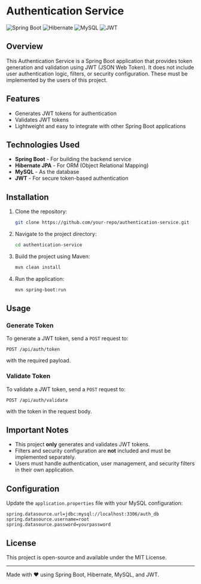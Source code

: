 # Authentication Service

![Spring Boot](https://img.shields.io/badge/Spring%20Boot-6DB33F?style=for-the-badge&logo=spring-boot&logoColor=white)
![Hibernate](https://img.shields.io/badge/Hibernate-59666C?style=for-the-badge&logo=hibernate&logoColor=white)
![MySQL](https://img.shields.io/badge/MySQL-4479A1?style=for-the-badge&logo=mysql&logoColor=white)
![JWT](https://img.shields.io/badge/JWT-000000?style=for-the-badge&logo=json-web-tokens&logoColor=white)

## Overview
This Authentication Service is a Spring Boot application that provides token generation and validation using JWT (JSON Web Token). It does not include user authentication logic, filters, or security configuration. These must be implemented by the users of this project.

## Features
- Generates JWT tokens for authentication
- Validates JWT tokens
- Lightweight and easy to integrate with other Spring Boot applications

## Technologies Used
- **Spring Boot** - For building the backend service
- **Hibernate JPA** - For ORM (Object Relational Mapping)
- **MySQL** - As the database
- **JWT** - For secure token-based authentication

## Installation
1. Clone the repository:
   ```sh
   git clone https://github.com/your-repo/authentication-service.git
   ```
2. Navigate to the project directory:
   ```sh
   cd authentication-service
   ```
3. Build the project using Maven:
   ```sh
   mvn clean install
   ```
4. Run the application:
   ```sh
   mvn spring-boot:run
   ```

## Usage
### Generate Token
To generate a JWT token, send a `POST` request to:
```http
POST /api/auth/token
```
with the required payload.

### Validate Token
To validate a JWT token, send a `POST` request to:
```http
POST /api/auth/validate
```
with the token in the request body.

## Important Notes
- This project **only** generates and validates JWT tokens.
- Filters and security configuration are **not** included and must be implemented separately.
- Users must handle authentication, user management, and security filters in their own application.

## Configuration
Update the `application.properties` file with your MySQL configuration:
```properties
spring.datasource.url=jdbc:mysql://localhost:3306/auth_db
spring.datasource.username=root
spring.datasource.password=yourpassword
```

## License
This project is open-source and available under the MIT License.

---
Made with ❤️ using Spring Boot, Hibernate, MySQL, and JWT.

